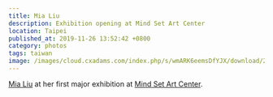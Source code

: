 ```yaml
---
title: Mia Liu
description: Exhibition opening at Mind Set Art Center
location: Taipei
published_at: 2019-11-26 13:52:42 +0800
category: photos
tags: taiwan
image: /images/cloud.cxadams.com/index.php/s/wmARK6eemsDfYJX/download/20190720-1806_Taipei_MindSet_L1005626-0.jpg
---
```


[Mia Liu] at her first major exhibition at [Mind Set Art Center].

[Mia Liu]: https://mialiustudio.com/
[Mind Set Art Center]: http://www.art-msac.com/
